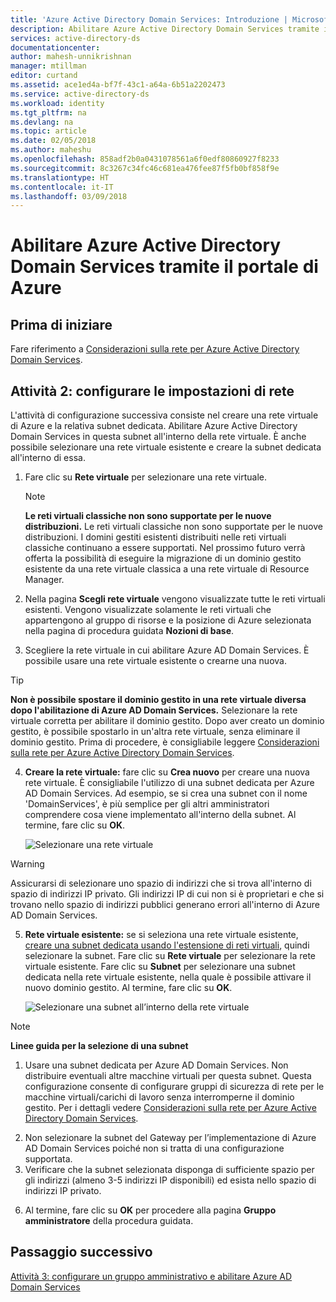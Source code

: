 ```yaml
---
title: 'Azure Active Directory Domain Services: Introduzione | Microsoft Docs'
description: Abilitare Azure Active Directory Domain Services tramite il portale di Azure
services: active-directory-ds
documentationcenter: 
author: mahesh-unnikrishnan
manager: mtillman
editor: curtand
ms.assetid: ace1ed4a-bf7f-43c1-a64a-6b51a2202473
ms.service: active-directory-ds
ms.workload: identity
ms.tgt_pltfrm: na
ms.devlang: na
ms.topic: article
ms.date: 02/05/2018
ms.author: maheshu
ms.openlocfilehash: 858adf2b0a0431078561a6f0edf80860927f8233
ms.sourcegitcommit: 8c3267c34fc46c681ea476fee87f5fb0bf858f9e
ms.translationtype: HT
ms.contentlocale: it-IT
ms.lasthandoff: 03/09/2018
---
```

# <a name="enable-azure-active-directory-domain-services-using-the-azure-portal"></a>Abilitare Azure Active Directory Domain Services tramite il portale di Azure


## <a name="before-you-begin"></a>Prima di iniziare
Fare riferimento a [Considerazioni sulla rete per Azure Active Directory Domain Services](active-directory-ds-networking.md).


## <a name="task-2-configure-network-settings"></a>Attività 2: configurare le impostazioni di rete
L'attività di configurazione successiva consiste nel creare una rete virtuale di Azure e la relativa subnet dedicata. Abilitare Azure Active Directory Domain Services in questa subnet all'interno della rete virtuale. È anche possibile selezionare una rete virtuale esistente e creare la subnet dedicata all'interno di essa.

1. Fare clic su **Rete virtuale** per selezionare una rete virtuale.
    > [!NOTE]
    > **Le reti virtuali classiche non sono supportate per le nuove distribuzioni.** Le reti virtuali classiche non sono supportate per le nuove distribuzioni. I domini gestiti esistenti distribuiti nelle reti virtuali classiche continuano a essere supportati. Nel prossimo futuro verrà offerta la possibilità di eseguire la migrazione di un dominio gestito esistente da una rete virtuale classica a una rete virtuale di Resource Manager.
    >

2. Nella pagina **Scegli rete virtuale** vengono visualizzate tutte le reti virtuali esistenti. Vengono visualizzate solamente le reti virtuali che appartengono al gruppo di risorse e la posizione di Azure selezionata nella pagina di procedura guidata **Nozioni di base**.
3. Scegliere la rete virtuale in cui abilitare Azure AD Domain Services. È possibile usare una rete virtuale esistente o crearne una nuova.

  > [!TIP]
  > **Non è possibile spostare il dominio gestito in una rete virtuale diversa dopo l'abilitazione di Azure AD Domain Services.** Selezionare la rete virtuale corretta per abilitare il dominio gestito. Dopo aver creato un dominio gestito, è possibile spostarlo in un'altra rete virtuale, senza eliminare il dominio gestito. Prima di procedere, è consigliabile leggere [Considerazioni sulla rete per Azure Active Directory Domain Services](active-directory-ds-networking.md).  
  >

4. **Creare la rete virtuale:** fare clic su **Crea nuovo** per creare una nuova rete virtuale. È consigliabile l'utilizzo di una subnet dedicata per Azure AD Domain Services. Ad esempio, se si crea una subnet con il nome 'DomainServices', è più semplice per gli altri amministratori comprendere cosa viene implementato all'interno della subnet. Al termine, fare clic su **OK**.

    ![Selezionare una rete virtuale](./media/getting-started/domain-services-blade-network-pick-vnet.png)

  > [!WARNING]
  > Assicurarsi di selezionare uno spazio di indirizzi che si trova all'interno di spazio di indirizzi IP privato. Gli indirizzi IP di cui non si è proprietari e che si trovano nello spazio di indirizzi pubblici generano errori all'interno di Azure AD Domain Services.

5. **Rete virtuale esistente:** se si seleziona una rete virtuale esistente, [creare una subnet dedicata usando l'estensione di reti virtuali](../virtual-network/virtual-network-manage-subnet.md#add-a-subnet), quindi selezionare la subnet. Fare clic su **Rete virtuale** per selezionare la rete virtuale esistente. Fare clic su **Subnet** per selezionare una subnet dedicata nella rete virtuale esistente, nella quale è possibile attivare il nuovo dominio gestito. Al termine, fare clic su **OK**.

    ![Selezionare una subnet all’interno della rete virtuale](./media/getting-started/domain-services-blade-network-pick-subnet.png)

  > [!NOTE]
  > **Linee guida per la selezione di una subnet**
  > 1. Usare una subnet dedicata per Azure AD Domain Services. Non distribuire eventuali altre macchine virtuali per questa subnet. Questa configurazione consente di configurare gruppi di sicurezza di rete per le macchine virtuali/carichi di lavoro senza interromperne il dominio gestito. Per i dettagli vedere [Considerazioni sulla rete per Azure Active Directory Domain Services](active-directory-ds-networking.md).
  2. Non selezionare la subnet del Gateway per l’implementazione di Azure AD Domain Services poiché non si tratta di una configurazione supportata.
  3. Verificare che la subnet selezionata disponga di sufficiente spazio per gli indirizzi (almeno 3-5 indirizzi IP disponibili) ed esista nello spazio di indirizzi IP privato.
  >

6. Al termine, fare clic su **OK** per procedere alla pagina **Gruppo amministratore** della procedura guidata.


## <a name="next-step"></a>Passaggio successivo
[Attività 3: configurare un gruppo amministrativo e abilitare Azure AD Domain Services](active-directory-ds-getting-started-admingroup.md)

